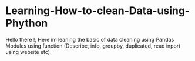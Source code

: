 # Learning-How-to-clean-Data-using-Phython
Hello there !,
Here im leaning the basic of data cleaning using Pandas Modules
using function (Describe, info, groupby, duplicated, read inport using website etc)

